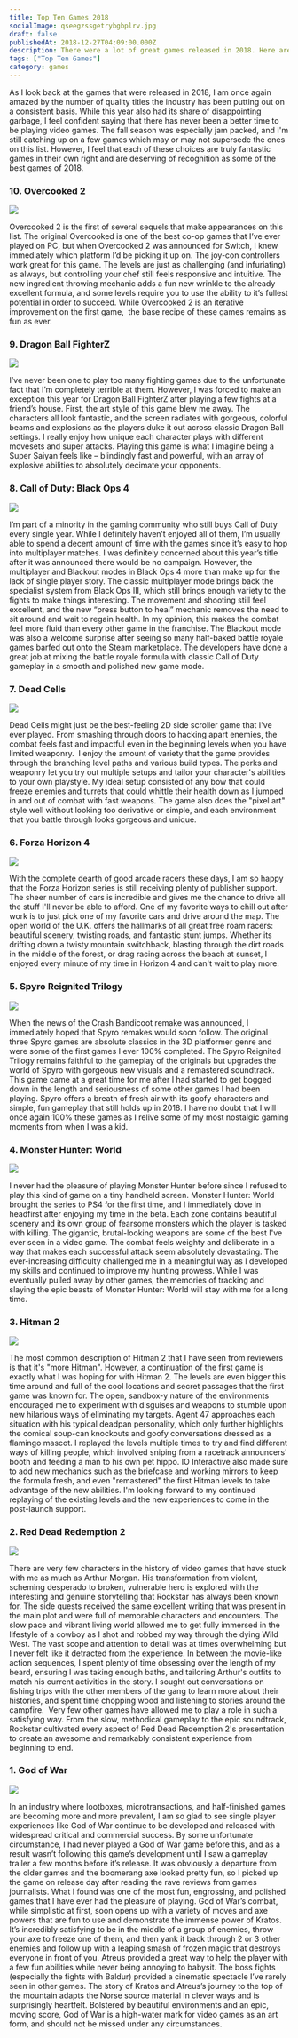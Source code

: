 ```yaml
---
title: Top Ten Games 2018
socialImage: qseegzssgetrybgbplrv.jpg
draft: false
publishedAt: 2018-12-27T04:09:00.000Z
description: There were a lot of great games released in 2018. Here are some of them.
tags: ["Top Ten Games"]
category: games
---
```


As I look back at the games that were released in 2018, I am once again amazed by the number of quality titles the industry has been putting out on a consistent basis. While this year also had its share of disappointing garbage, I feel confident saying that there has never been a better time to be playing video games. The fall season was especially jam packed, and I'm still catching up on a few games which may or may not supersede the ones on this list. However, I feel that each of these choices are truly fantastic games in their own right and are deserving of recognition as some of the best games of 2018.

### 10. Overcooked 2

![](exkc7arqthllre1ndmwe.jpg)

Overcooked 2 is the first of several sequels that make appearances on this list. The original Overcooked is one of the best co-op games that I’ve ever played on PC, but when Overcooked 2 was announced for Switch, I knew immediately which platform I’d be picking it up on. The joy-con controllers work great for this game. The levels are just as challenging (and infuriating) as always, but controlling your chef still feels responsive and intuitive. The new ingredient throwing mechanic adds a fun new wrinkle to the already excellent formula, and some levels require you to use the ability to it’s fullest potential in order to succeed. While Overcooked 2 is an iterative improvement on the first game,  the base recipe of these games remains as fun as ever.

### 9. Dragon Ball FighterZ

![](serpe4nefmeivhnmfb1h.jpg)

I’ve never been one to play too many fighting games due to the unfortunate fact that I’m completely terrible at them. However, I was forced to make an exception this year for Dragon Ball FighterZ after playing a few fights at a friend’s house. First, the art style of this game blew me away. The characters all look fantastic, and the screen radiates with gorgeous, colorful beams and explosions as the players duke it out across classic Dragon Ball settings. I really enjoy how unique each character plays with different movesets and super attacks. Playing this game is what I imagine being a Super Saiyan feels like – blindingly fast and powerful, with an array of explosive abilities to absolutely decimate your opponents.

### 8. Call of Duty: Black Ops 4

![](zz3shb5i0awagmgyrgwi.jpg)

I’m part of a minority in the gaming community who still buys Call of Duty every single year. While I definitely haven’t enjoyed all of them, I’m usually able to spend a decent amount of time with the games since it’s easy to hop into multiplayer matches. I was definitely concerned about this year’s title after it was announced there would be no campaign. However, the multiplayer and Blackout modes in Black Ops 4 more than make up for the lack of single player story. The classic multiplayer mode brings back the specialist system from Black Ops III, which still brings enough variety to the fights to make things interesting. The movement and shooting still feel excellent, and the new “press button to heal” mechanic removes the need to sit around and wait to regain health. In my opinion, this makes the combat feel more fluid than every other game in the franchise. The Blackout mode was also a welcome surprise after seeing so many half-baked battle royale games barfed out onto the Steam marketplace. The developers have done a great job at mixing the battle royale formula with classic Call of Duty gameplay in a smooth and polished new game mode.

### 7. Dead Cells

![](256b98bb_9570173.png)

Dead Cells might just be the best-feeling 2D side scroller game that I've ever played. From smashing through doors to hacking apart enemies, the combat feels fast and impactful even in the beginning levels when you have limited weaponry.  I enjoy the amount of variety that the game provides through the branching level paths and various build types. The perks and weaponry let you try out multiple setups and tailor your character's abilities to your own playstyle. My ideal setup consisted of any bow that could freeze enemies and turrets that could whittle their health down as I jumped in and out of combat with fast weapons. The game also does the "pixel art" style well without looking too derivative or simple, and each environment that you battle through looks gorgeous and unique.

### 6. Forza Horizon 4

![](oc8nd9gqtyoobhe4j6ht.jpg)

With the complete dearth of good arcade racers these days, I am so happy that the Forza Horizon series is still receiving plenty of publisher support. The sheer number of cars is incredible and gives me the chance to drive all the stuff I'll never be able to afford. One of my favorite ways to chill out after work is to just pick one of my favorite cars and drive around the map. The open world of the U.K. offers the hallmarks of all great free roam racers: beautiful scenery, twisting roads, and fantastic stunt jumps. Whether its drifting down a twisty mountain switchback, blasting through the dirt roads in the middle of the forest, or drag racing across the beach at sunset, I enjoyed every minute of my time in Horizon 4 and can't wait to play more.

### 5. Spyro Reignited Trilogy

![](mfrv8h6go7aagg7ulzgi.jpg)

When the news of the Crash Bandicoot remake was announced, I immediately hoped that Spyro remakes would soon follow. The original three Spyro games are absolute classics in the 3D platformer genre and were some of the first games I ever 100% completed. The Spyro Reignited Trilogy remains faithful to the gameplay of the originals but upgrades the world of Spyro with gorgeous new visuals and a remastered soundtrack. This game came at a great time for me after I had started to get bogged down in the length and seriousness of some other games I had been playing. Spyro offers a breath of fresh air with its goofy characters and simple, fun gameplay that still holds up in 2018. I have no doubt that I will once again 100% these games as I relive some of my most nostalgic gaming moments from when I was a kid.

### 4. Monster Hunter: World

![](wildlands_waste_screen_010_1502984997.jpg)

I never had the pleasure of playing Monster Hunter before since I refused to play this kind of game on a tiny handheld screen. Monster Hunter: World brought the series to PS4 for the first time, and I immediately dove in headfirst after enjoying my time in the beta. Each zone contains beautiful scenery and its own group of fearsome monsters which the player is tasked with killing. The gigantic, brutal-looking weapons are some of the best I've ever seen in a video game. The combat feels weighty and deliberate in a way that makes each successful attack seem absolutely devastating. The ever-increasing difficulty challenged me in a meaningful way as I developed my skills and continued to improve my hunting prowess. While I was eventually pulled away by other games, the memories of tracking and slaying the epic beasts of Monster Hunter: World will stay with me for a long time.

### 3. Hitman 2

![](m3tq13bq84wo6pizrtb5.png)

The most common description of Hitman 2 that I have seen from reviewers is that it's "more Hitman". However, a continuation of the first game is exactly what I was hoping for with Hitman 2. The levels are even bigger this time around and full of the cool locations and secret passages that the first game was known for. The open, sandbox-y nature of the environments encouraged me to experiment with disguises and weapons to stumble upon new hilarious ways of eliminating my targets. Agent 47 approaches each situation with his typical deadpan personality, which only further highlights the comical soup-can knockouts and goofy conversations dressed as a flamingo mascot. I replayed the levels multiple times to try and find different ways of killing people, which involved sniping from a racetrack announcers' booth and feeding a man to his own pet hippo. IO Interactive also made sure to add new mechanics such as the briefcase and working mirrors to keep the formula fresh, and even "remastered" the first Hitman levels to take advantage of the new abilities. I'm looking forward to my continued replaying of the existing levels and the new experiences to come in the post-launch support.

### 2. Red Dead Redemption 2

![](uyaminfh8sugglvt247u.jpg)

There are very few characters in the history of video games that have stuck with me as much as Arthur Morgan. His transformation from violent, scheming desperado to broken, vulnerable hero is explored with the interesting and genuine storytelling that Rockstar has always been known for. The side quests received the same excellent writing that was present in the main plot and were full of memorable characters and encounters. The slow pace and vibrant living world allowed me to get fully immersed in the lifestyle of a cowboy as I shot and robbed my way through the dying Wild West. The vast scope and attention to detail was at times overwhelming but I never felt like it detracted from the experience. In between the movie-like action sequences, I spent plenty of time obsessing over the length of my beard, ensuring I was taking enough baths, and tailoring Arthur's outfits to match his current activities in the story. I sought out conversations on fishing trips with the other members of the gang to learn more about their histories, and spent time chopping wood and listening to stories around the campfire.  Very few other games have allowed me to play a role in such a satisfying way. From the slow, methodical gameplay to the epic soundtrack, Rockstar cultivated every aspect of Red Dead Redemption 2's presentation to create an awesome and remarkably consistent experience from beginning to end.

### 1. God of War

![](qseegzssgetrybgbplrv.jpg)

In an industry where lootboxes, microtransactions, and half-finished games are becoming more and more prevalent, I am so glad to see single player experiences like God of War continue to be developed and released with widespread critical and commercial success. By some unfortunate circumstance, I had never played a God of War game before this, and as a result wasn’t following this game’s development until I saw a gameplay trailer a few months before it’s release. It was obviously a departure from the older games and the boomerang axe looked pretty fun, so I picked up the game on release day after reading the rave reviews from games journalists. What I found was one of the most fun, engrossing, and polished games that I have ever had the pleasure of playing. God of War’s combat, while simplistic at first, soon opens up with a variety of moves and axe powers that are fun to use and demonstrate the immense power of Kratos. It’s incredibly satisfying to be in the middle of a group of enemies, throw your axe to freeze one of them, and then yank it back through 2 or 3 other enemies and follow up with a leaping smash of frozen magic that destroys everyone in front of you. Atreus provided a great way to help the player with a few fun abilities while never being annoying to babysit. The boss fights (especially the fights with Baldur) provided a cinematic spectacle I’ve rarely seen in other games. The story of Kratos and Atreus’s journey to the top of the mountain adapts the Norse source material in clever ways and is surprisingly heartfelt. Bolstered by beautiful environments and an epic, moving score, God of War is a high-water mark for video games as an art form, and should not be missed under any circumstances.

